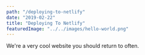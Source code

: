 ```yaml
---
path: "/deploying-to-netlify"
date: "2019-02-22"
title: "Deploying To Netlify"
featuredImage: "../../images/hello-world.png"
---
```


We're a very cool website you should return to often.